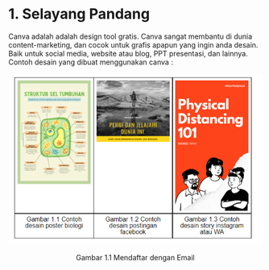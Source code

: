 # 1. Selayang Pandang

Canva adalah adalah design tool gratis. Canva sangat membantu di dunia content-marketing, dan cocok untuk grafis apapun yang ingin anda desain. Baik untuk social media, website atau blog, PPT presentasi, dan lainnya. Contoh desain yang dibuat menggunakan canva :
<p align="center">
<img src="../img/Capture.PNG"/> 
</p> 
<p align="center">Gambar 1.1 Mendaftar dengan Email</p>  